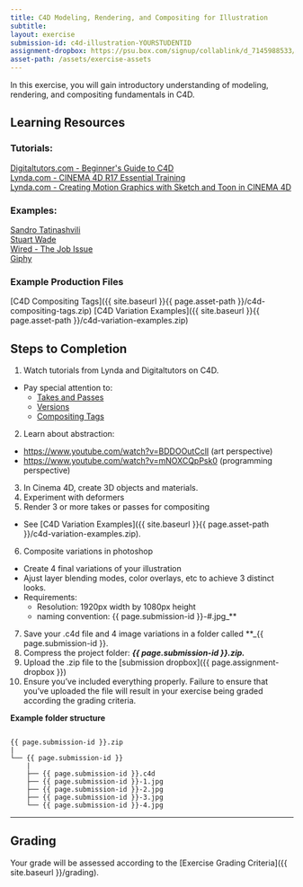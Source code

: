 ```yaml
---
title: C4D Modeling, Rendering, and Compositing for Illustration
subtitle: 
layout: exercise
submission-id: c4d-illustration-YOURSTUDENTID
assignment-dropbox: https://psu.box.com/signup/collablink/d_7145988533/13ad2af7488800
asset-path: /assets/exercise-assets
---
```


In this exercise, you will gain introductory understanding of modeling, rendering, and compositing fundamentals in C4D.

## Learning Resources

### Tutorials:

[Digitaltutors.com - Beginner's Guide to C4D](http://www.digitaltutors.com/tutorial/495-Beginners-Guide-to-CINEMA-4D)  
[Lynda.com - CINEMA 4D R17 Essential Training](http://www.lynda.com/CINEMA-4D-tutorials/Welcome/410689/462743-4.html)  
[Lynda.com - Creating Motion Graphics with Sketch and Toon in CINEMA 4D](http://www.lynda.com/After-Effects-tutorials/Welcome/384740/438890-4.html)  

### Examples:
[Sandro Tatinashvili](https://www.behance.net/gallery/35096329/Ambient-animations?utm_medium=email&utm_source=transactional&utm_campaign=activity-digest)  
[Stuart Wade](https://www.behance.net/gallery/33811436/Loops-2016)  
[Wired - The Job Issue](https://www.behance.net/gallery/22810679/Wired-Italy-The-Job-Issue-cover-animation)  
[Giphy](http://giphy.com/search/3d-loop/4)

### Example Production Files
[C4D Compositing Tags]({{ site.baseurl }}{{ page.asset-path }}/c4d-compositing-tags.zip)
[C4D Variation Examples]({{ site.baseurl }}{{ page.asset-path }}/c4d-variation-examples.zip)

## Steps to Completion

1. Watch tutorials from Lynda and Digitaltutors on C4D.
  - Pay special attention to:
     - [Takes and Passes](http://www.lynda.com/CINEMA-4D-tutorials/Using-Take-System-compositing/410689/462748-4.html)
     - [Versions](http://www.lynda.com/CINEMA-4D-tutorials/Creating-versions-Take-System/410689/462749-4.html)
     - [Compositing Tags](https://www.youtube.com/watch?v=yA2g7wjIp3c)
2. Learn about abstraction:
  - https://www.youtube.com/watch?v=BDDOOutCclI (art perspective)
  - https://www.youtube.com/watch?v=mNOXCQpPsk0 (programming perspective)
3. In Cinema 4D, create 3D objects and materials.
4. Experiment with deformers
5. Render 3 or more takes or passes for compositing
  - See [C4D Variation Examples]({{ site.baseurl }}{{ page.asset-path }}/c4d-variation-examples.zip).
6. Composite variations in photoshop
  - Create 4 final variations of your illustration
  - Ajust layer blending modes, color overlays, etc to achieve 3 distinct looks.
  - Requirements:
     - Resolution: 1920px width by 1080px height
     - naming convention: {{ page.submission-id }}-#.jpg_**
7. Save your .c4d file and 4 image variations in a folder called **_{{ page.submission-id }}.
8. Compress the project folder: **_{{ page.submission-id }}.zip._**
9. Upload the .zip file to the [submission dropbox]({{ page.assignment-dropbox }})
10. Ensure you’ve included everything properly. Failure to ensure that you’ve uploaded the file will result in your exercise being graded according the grading criteria.

**Example folder structure**

```

{{ page.submission-id }}.zip
|
└── {{ page.submission-id }}
    |
    ├── {{ page.submission-id }}.c4d
    ├── {{ page.submission-id }}-1.jpg
    ├── {{ page.submission-id }}-2.jpg
    ├── {{ page.submission-id }}-3.jpg
    └── {{ page.submission-id }}-4.jpg

```

* * *

## Grading
Your grade will be assessed according to the [Exercise Grading Criteria]({{ site.baseurl }}/grading). 
